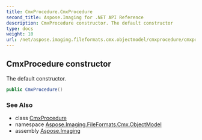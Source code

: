 ```yaml
---
title: CmxProcedure.CmxProcedure
second_title: Aspose.Imaging for .NET API Reference
description: CmxProcedure constructor. The default constructor
type: docs
weight: 10
url: /net/aspose.imaging.fileformats.cmx.objectmodel/cmxprocedure/cmxprocedure/
---
```

## CmxProcedure constructor

The default constructor.

```csharp
public CmxProcedure()
```

### See Also

* class [CmxProcedure](../)
* namespace [Aspose.Imaging.FileFormats.Cmx.ObjectModel](../../cmxprocedure/)
* assembly [Aspose.Imaging](../../../)


